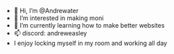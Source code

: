 - 👋 Hi, I’m @Andrewater
- 👀 I’m interested in making moni
- 🌱 I’m currently learning how to make better websites
- 📫 discord: andreweasley
- I enjoy locking myself in my room and working all day

<!---
Andrewater/Andrewater is a ✨ special ✨ repository because its `README.md` (this file) appears on your GitHub profile.
You can click the Preview link to take a look at your changes.
--->
